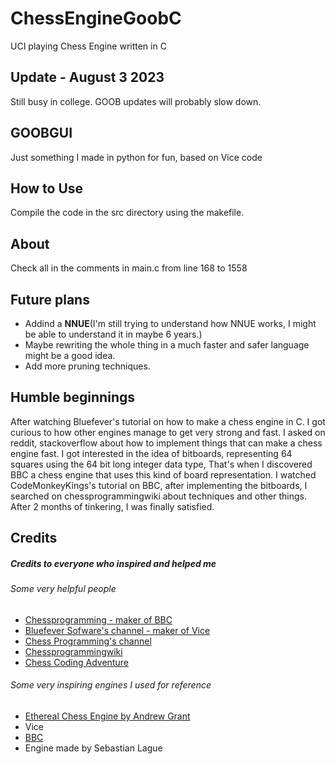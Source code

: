 # ChessEngineGoobC
UCI playing Chess Engine written in C

## Update - August 3 2023
Still busy in college. GOOB updates will probably slow down. 

## GOOBGUI
Just something I made in python for fun, based on Vice code

## How to Use
Compile the code in the src directory using the makefile.

## About
Check all in the comments in main.c from line 168 to 1558

## Future plans
* Addind a **NNUE**(I'm still trying to understand how NNUE works, I might be able to understand it in maybe 6 years.)
* Maybe rewriting the whole thing in a much faster and safer language might be a good idea.
* Add more pruning techniques.

## Humble beginnings
After watching Bluefever's tutorial on how to make a chess engine in C. I got curious to how other engines manage to get very strong and fast. I asked on reddit, stackoverflow about how to implement things that can make a chess engine fast. I got interested in the idea of bitboards, representing 64 squares using the 64 bit long integer data type, That's when I discovered BBC a chess engine that uses this kind of board representation.
I watched CodeMonkeyKings's tutorial on BBC, after implementing the bitboards, I searched on chessprogrammingwiki about techniques and other things. After 2 months of tinkering, I was finally satisfied.


## Credits
##### Credits to everyone who inspired and helped me

###### Some very helpful people
* [Chessprogramming - maker of BBC](https://www.youtube.com/@chessprogramming591)
* [Bluefever Sofware's channel - maker of Vice](https://www.youtube.com/user/BlueFeverSoft)
* [Chess Programming's channel](https://www.youtube.com/channel/UCB9-prLkPwgvlKKqDgXhsMQ)
* [Chessprogrammingwiki](https://www.chessprogramming.org/Main_Page)
* [Chess Coding Adventure](https://youtu.be/U4ogK0MIzqk)

###### Some very inspiring engines I used for reference
* [Ethereal Chess Engine by Andrew Grant](https://github.com/AndyGrant/Ethereal)
* Vice
* [BBC](https://github.com/maksimKorzh/bbc)
* Engine made by Sebastian Lague
